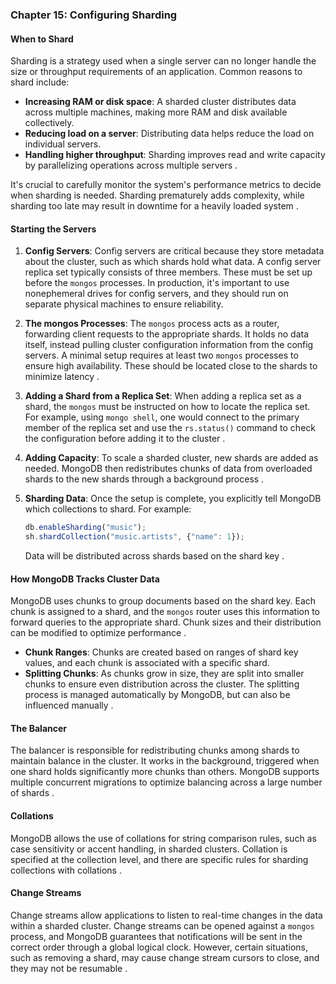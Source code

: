 ### Chapter 15: Configuring Sharding

#### When to Shard
Sharding is a strategy used when a single server can no longer handle the size or throughput requirements of an application. Common reasons to shard include:
- **Increasing RAM or disk space**: A sharded cluster distributes data across multiple machines, making more RAM and disk available collectively.
- **Reducing load on a server**: Distributing data helps reduce the load on individual servers.
- **Handling higher throughput**: Sharding improves read and write capacity by parallelizing operations across multiple servers .

It's crucial to carefully monitor the system's performance metrics to decide when sharding is needed. Sharding prematurely adds complexity, while sharding too late may result in downtime for a heavily loaded system .

#### Starting the Servers
1. **Config Servers**:
   Config servers are critical because they store metadata about the cluster, such as which shards hold what data. A config server replica set typically consists of three members. These must be set up before the `mongos` processes. In production, it's important to use nonephemeral drives for config servers, and they should run on separate physical machines to ensure reliability.

2. **The mongos Processes**:
   The `mongos` process acts as a router, forwarding client requests to the appropriate shards. It holds no data itself, instead pulling cluster configuration information from the config servers. A minimal setup requires at least two `mongos` processes to ensure high availability. These should be located close to the shards to minimize latency  .

3. **Adding a Shard from a Replica Set**:
   When adding a replica set as a shard, the `mongos` must be instructed on how to locate the replica set. For example, using `mongo shell`, one would connect to the primary member of the replica set and use the `rs.status()` command to check the configuration before adding it to the cluster .

4. **Adding Capacity**:
   To scale a sharded cluster, new shards are added as needed. MongoDB then redistributes chunks of data from overloaded shards to the new shards through a background process .

5. **Sharding Data**:
   Once the setup is complete, you explicitly tell MongoDB which collections to shard. For example:
   ```js
   db.enableSharding("music");
   sh.shardCollection("music.artists", {"name": 1});
   ```
   Data will be distributed across shards based on the shard key .

#### How MongoDB Tracks Cluster Data
MongoDB uses chunks to group documents based on the shard key. Each chunk is assigned to a shard, and the `mongos` router uses this information to forward queries to the appropriate shard. Chunk sizes and their distribution can be modified to optimize performance .

- **Chunk Ranges**: Chunks are created based on ranges of shard key values, and each chunk is associated with a specific shard.
- **Splitting Chunks**: As chunks grow in size, they are split into smaller chunks to ensure even distribution across the cluster. The splitting process is managed automatically by MongoDB, but can also be influenced manually  .

#### The Balancer
The balancer is responsible for redistributing chunks among shards to maintain balance in the cluster. It works in the background, triggered when one shard holds significantly more chunks than others. MongoDB supports multiple concurrent migrations to optimize balancing across a large number of shards  .

#### Collations
MongoDB allows the use of collations for string comparison rules, such as case sensitivity or accent handling, in sharded clusters. Collation is specified at the collection level, and there are specific rules for sharding collections with collations .

#### Change Streams
Change streams allow applications to listen to real-time changes in the data within a sharded cluster. Change streams can be opened against a `mongos` process, and MongoDB guarantees that notifications will be sent in the correct order through a global logical clock. However, certain situations, such as removing a shard, may cause change stream cursors to close, and they may not be resumable .